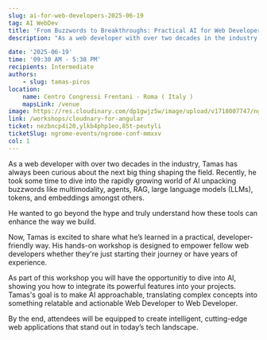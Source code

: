 ```yaml
---
slug: ai-for-web-developers-2025-06-19
tag: AI WebDev
title: 'From Buzzwords to Breakthroughs: Practical AI for Web Developers'
description: "As a web developer with over two decades in the industry, Tamas has always been curious about the next big thing shaping the field. Recently, he took some time to dive into the rapidly growing world of AI "

date: '2025-06-19'
time: '09:30 AM - 5:30 PM'
recipients: Intermediate
authors: 
    - slug: tamas-piros
location: 
    name: Centro Congressi Frentani - Roma ( Italy )
    mapsLink: /venue
image: https://res.cloudinary.com/dp1gwjz5w/image/upload/v1718007747/ngrome-workshops/Tamas-Piros-Workshop_scwp5v.jpg
link: /workshops/cloudnary-for-angular
ticket: nezbncp4i20,ylkb4php1eo,85t-peutyli
ticketSlug: ngrome-events/ngrome-conf-mmxxv
col: 1
---
```


As a web developer with over two decades in the industry, Tamas has always been curious about the next big thing shaping the field. Recently, he took some time to dive into the rapidly growing world of AI unpacking buzzwords like multimodality, agents, RAG, large language models (LLMs), tokens, and embeddings amongst others. 

He wanted to go beyond the hype and truly understand how these tools can enhance the way we build. 

Now, Tamas is excited to share what he’s learned in a practical, developer-friendly way. His hands-on workshop is designed to empower fellow web developers whether they're just starting their journey or have years of experience. 

As part of this workshop you will have the opportunitiy to dive into AI, showing you how to integrate its powerful features into your projects. Tamas's goal is to make AI approachable, translating complex concepts into something relatable and actionable Web Developer to Web Developer. 

By the end, attendees will be equipped to create intelligent, cutting-edge web applications that stand out in today’s tech landscape.